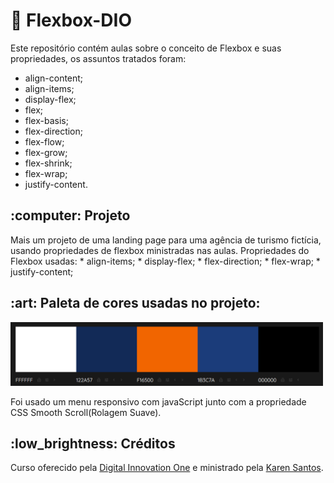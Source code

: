 # :large_orange_diamond: Flexbox-DIO
Este repositório contém aulas sobre o conceito de Flexbox e suas propriedades, os assuntos tratados foram:
* align-content;
* align-items;
* display-flex;
* flex;
* flex-basis;
* flex-direction;
* flex-flow;
* flex-grow;
* flex-shrink;
* flex-wrap;
* justify-content.

<h2>:computer: Projeto</h2>
Mais um projeto de uma landing page para uma agência de turismo fictícia, usando propriedades de flexbox ministradas nas aulas.
Propriedades do Flexbox usadas:
* align-items;
* display-flex;
* flex-direction;
* flex-wrap;
* justify-content;

<h2>:art: Paleta de cores usadas no projeto:</h2>
<img src="https://github.com/souzarayane/Flexbox-DIO/blob/main/flex-projeto/assets/img/Paleta%20de%20cores.png" width="500px" />

Foi usado um menu responsivo com javaScript junto com a propriedade CSS Smooth Scroll(Rolagem Suave).

<h2>:low_brightness: Créditos</h2>

Curso oferecido pela [Digital Innovation One](https://github.com/digitalinnovationone) e ministrado pela [Karen Santos](https://gitlab.com/karensantos/project-flexbox-dio).
